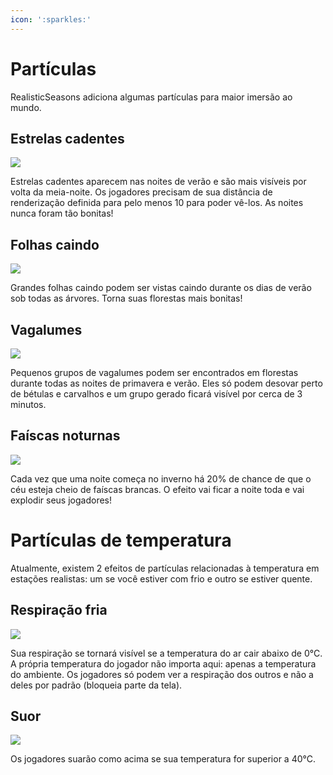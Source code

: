```yaml
---
icon: ':sparkles:'
---
```


# Partículas
RealisticSeasons adiciona algumas partículas para maior imersão ao mundo.

## Estrelas cadentes

![](https://2775637040-files.gitbook.io/~/files/v0/b/gitbook-x-prod.appspot.com/o/spaces%2F4p9wNXvzbAgtriQR5M18%2Fuploads%2FEodsX2etXB2pChpew4vi%2FShooting_star.gif?alt=media&token=74688ea4-1a8d-435a-80b2-ce25fd2695fb)

Estrelas cadentes aparecem nas noites de verão e são mais visíveis por volta da meia-noite. Os jogadores precisam de sua distância de renderização definida para pelo menos 10 para poder vê-los. As noites nunca foram tão bonitas!

## Folhas caindo

![](https://2775637040-files.gitbook.io/~/files/v0/b/gitbook-x-prod.appspot.com/o/spaces%2F4p9wNXvzbAgtriQR5M18%2Fuploads%2FPJjmtnQ7v231PgTsIkJ6%2FFalling_leaf.gif?alt=media&token=5d4ce293-f732-45bc-9c53-62e21bee9ba7)

Grandes folhas caindo podem ser vistas caindo durante os dias de verão sob todas as árvores. Torna suas florestas mais bonitas!

## Vagalumes

![](https://2775637040-files.gitbook.io/~/files/v0/b/gitbook-x-prod.appspot.com/o/spaces%2F4p9wNXvzbAgtriQR5M18%2Fuploads%2F3m7qqKCK3hZUqkKcvgBc%2FFirefly.gif?alt=media&token=e5320ac2-b1a9-4042-97b9-d9d49c09a39a)

Pequenos grupos de vagalumes podem ser encontrados em florestas durante todas as noites de primavera e verão. Eles só podem desovar perto de bétulas e carvalhos e um grupo gerado ficará visível por cerca de 3 minutos.


## Faíscas noturnas

![](https://2775637040-files.gitbook.io/~/files/v0/b/gitbook-x-prod.appspot.com/o/spaces%2F4p9wNXvzbAgtriQR5M18%2Fuploads%2F9FuCF95Q7cWLY8ATgVz7%2FNightsparks.gif?alt=media&token=c30a1512-e97c-45f2-a9f3-f5a030772535)

Cada vez que uma noite começa no inverno há 20% de chance de que o céu esteja cheio de faíscas brancas. O efeito vai ficar a noite toda e vai explodir seus jogadores!

# Partículas de temperatura

Atualmente, existem 2 efeitos de partículas relacionadas à temperatura em estações realistas: um se você estiver com frio e outro se estiver quente.

## Respiração fria

![](https://2775637040-files.gitbook.io/~/files/v0/b/gitbook-x-prod.appspot.com/o/spaces%2F4p9wNXvzbAgtriQR5M18%2Fuploads%2F7eXj9YsBPnt2mSLMl1pJ%2FCold_breath.gif?alt=media&token=be484772-ddf5-47fb-ab01-8c7f267c36cb)

Sua respiração se tornará visível se a temperatura do ar cair abaixo de 0°C.  A própria temperatura do jogador não importa aqui: apenas a temperatura do ambiente. Os jogadores só podem ver a respiração dos outros e não a deles por padrão (bloqueia parte da tela).

## Suor

![](https://2775637040-files.gitbook.io/~/files/v0/b/gitbook-x-prod.appspot.com/o/spaces%2F4p9wNXvzbAgtriQR5M18%2Fuploads%2F3fR9pPzAf1t4eqApaaS3%2FSweating.gif?alt=media&token=08536868-4309-4085-9669-c886c83b32a3)

Os jogadores suarão como acima se sua temperatura for superior a 40°C. 